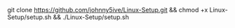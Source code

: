 git clone https://github.com/johnny5ive/Linux-Setup.git && chmod +x Linux-Setup/setup.sh && ./Linux-Setup/setup.sh